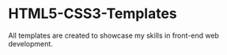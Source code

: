 # HTML5-CSS3-Templates
All templates are created to showcase my skills in front-end web development.
